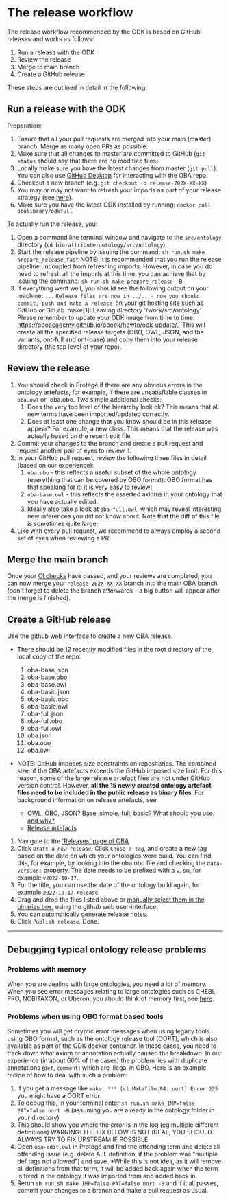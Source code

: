 # The release workflow 
The release workflow recommended by the ODK is based on GitHub releases and works as follows:

1. Run a release with the ODK
2. Review the release
3. Merge to main branch
4. Create a GitHub release

These steps are outlined in detail in the following.

## Run a release with the ODK

Preparation:

1. Ensure that all your pull requests are merged into your main (master) branch. Merge as many open PRs as possible.
2. Make sure that all changes to master are committed to GitHub (`git status` should say that there are no modified files).
3. Locally make sure you have the latest changes from master (`git pull`). You can also use [GitHub Desktop](https://desktop.github.com/) for interacting with the OBA repo.
4. Checkout a new branch (e.g. `git checkout -b release-202X-XX-XX`)
5. You may or may not want to refresh your imports as part of your release strategy (see [here](UpdateImports.md)).
6. Make sure you have the latest ODK installed by running: `docker pull obolibrary/odkfull`



To actually run the release, you:

1. Open a command line terminal window and navigate to the `src/ontology` directory (`cd bio-attribute-ontology/src/ontology`).
2. Start the release pipeline by issuing the command: `sh run.sh make prepare_release_fast`
    NOTE: It is recommended that you run the release pipeline uncoupled from refreshing imports. However, in case you do need to refresh all the imports at this time, you can achieve that by issuing the command: `sh run.sh make prepare_release -B`
3. If everything went well, you should see the following output on your machine:
    `...`
    `Release files are now in ../.. - now you should commit, push and make a release
    `on your git hosting site such as GitHub or GitLab`
     `make[1]: Leaving directory '/work/src/ontology'`
     `Please remember to update your ODK image from time to time: https://oboacademy.github.io/obook/howto/odk-update/.`
    This will create all the specified release targets (OBO, OWL, JSON, and the variants, ont-full and ont-base) and copy them into your release directory (the top level of your repo).

## Review the release

1. You should check in Protégé if there are any obvious errors in the ontology artefacts, for example, if there are unsatisfiable classes in `oba.owl` or `oba.obo. Two simple additional checks: 
    1. Does the very top level of the hierarchy look ok? This means that all new terms have been imported/updated correctly.
    2. Does at least one change that you know should be in this release appear? For example, a new class. This means that the release was actually based on the recent edit file. 
2. Commit your changes to the branch and create a pull request and request another pair of eyes to review it.
3. In your GitHub pull request, review the following three files in detail (based on our experience):
    1. `oba.obo` - this reflects a useful subset of the whole ontology (everything that can be covered by OBO format). OBO format has that speaking for it: it is very easy to review!
    2. `oba-base.owl` - this reflects the asserted axioms in your ontology that you have actually edited.
    3. Ideally also take a look at `oba-full.owl`, which may reveal interesting new inferences you did not know about. Note that the diff of this file is sometimes quite large.
4. Like with every pull request, we recommend to always employ a second set of eyes when reviewing a PR!

## Merge the main branch
Once your [CI checks](ContinuousIntegration.md) have passed, and your reviews are completed, you can now merge your `release-202X-XX-XX` branch into the main OBA branch (don't forget to delete the branch afterwards - a big button will appear after the merge is finished).

## Create a GitHub release

Use the [github web interface](https://docs.github.com/repositories/releasing-projects-on-github/managing-releases-in-a-repository?tool=webui) to create a new OBA release.

- There should be 12 recently modified files in the root directory of the local copy of the repo:
    1. oba-base.json
    2. oba-base.obo
    3. oba-base.owl
    4. oba-basic.json
    5. oba-basic.obo
    6. oba-basic.owl
    7. oba-full.json
    8. oba-full.obo
    9. oba-full.owl
    10. oba.json
    11. oba.obo
    12. oba.owl

- NOTE: GitHub imposes size constraints on repositories. The combined size of the OBA artefacts exceeds the GitHub imposed size limit. For this reason, some of the large release artefact files are not under GitHub version control. However, **all the 15 newly created ontology artefact files need to be included in the public release as binary files**. For background information on release artefacts, see
    - [OWL, OBO, JSON? Base, simple, full, basic? What should you use, and why?](https://oboacademy.github.io/obook/explanation/owl-format-variants/)
    - [Release artefacts](https://oboacademy.github.io/obook/reference/release-artefacts/)

1. Navigate to the ['Releases' page of OBA](https://github.com/obophenotype/bio-attribute-ontology/releases)
2. Click `Draft a new release`.
Click `Chose a tag`, and create a new tag based on the date on which your ontologies were build. You can find this, for example, by looking into the oba.obo file and checking the `data-version:` property. The date needs to be prefixed with a `v`, so, for example `v2022-10-17`.
3. For the title, you can use the date of the ontology build again, for example `2022-10-17 release`
4. Drag and drop the files listed above or [manually select them in the binaries box.](https://docs.github.com/en/repositories/releasing-projects-on-github/managing-releases-in-a-repository) using the github web user-interface.
5. You can [automatically generate release notes.](https://docs.github.com/en/repositories/releasing-projects-on-github/automatically-generated-release-notes)
6. Click `Publish release`. Done.

* * * *

## Debugging typical ontology release problems

### Problems with memory

When you are dealing with large ontologies, you need a lot of memory. When you see error messages relating to large ontologies such as CHEBI, PRO, NCBITAXON, or Uberon, you should think of memory first, see [here](https://github.com/INCATools/ontology-development-kit/blob/master/docs/DealWithLargeOntologies.md).

### Problems when using OBO format based tools

Sometimes you will get cryptic error messages when using legacy tools using OBO format, such as the ontology release tool (OORT), which is also available as part of the ODK docker container. In these cases, you need to track down what axiom or annotation actually caused the breakdown. In our experience (in about 60% of the cases) the problem lies with duplicate annotations (`def`, `comment`) which are illegal in OBO. Here is an example recipe of how to deal with such a problem:

1. If you get a message like `make: *** [cl.Makefile:84: oort] Error 255` you might have a OORT error. 
2. To debug this, in your terminal enter `sh run.sh make IMP=false PAT=false oort -B` (assuming you are already in the ontology folder in your directory) 
3. This should show you where the error is in the log (eg multiple different definitions) 
WARNING: THE FIX BELOW IS NOT IDEAL, YOU SHOULD ALWAYS TRY TO FIX UPSTREAM IF POSSIBLE
4. Open `oba-edit.owl` in Protégé and find the offending term and delete all offending issue (e.g. delete ALL definition, if the problem was "multiple def tags not allowed") and save. 
*While this is not idea, as it will remove all definitions from that term, it will be added back again when the term is fixed in the ontology it was imported from and added back in.
5. Rerun `sh run.sh make IMP=false PAT=false oort -B` and if it all passes, commit your changes to a branch and make a pull request as usual.

